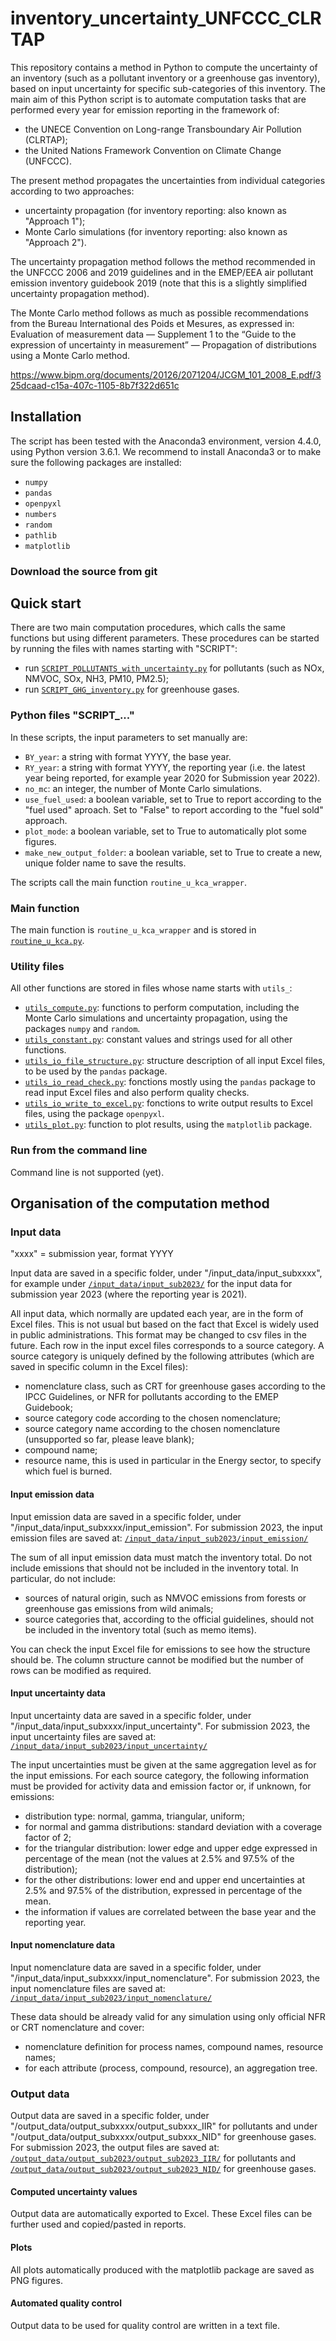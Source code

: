 # inventory_uncertainty_UNFCCC_CLRTAP
This repository contains a method in Python to compute the uncertainty of an inventory (such as a pollutant inventory or a greenhouse gas inventory), based on input uncertainty for specific sub-categories of this inventory. The main aim of this Python script is to automate computation tasks that are performed every year for emission reporting in the framework of:
- the UNECE Convention on Long-range Transboundary Air Pollution (CLRTAP);
- the United Nations Framework Convention on Climate Change (UNFCCC).

The present method propagates the uncertainties from individual categories according to two approaches:
- uncertainty propagation (for inventory reporting: also known as "Approach 1");
- Monte Carlo simulations (for inventory reporting: also known as "Approach 2").

The uncertainty propagation method follows the method recommended in the UNFCCC 2006 and 2019 guidelines and in the EMEP/EEA air pollutant emission inventory guidebook 2019 (note that this is a slightly simplified uncertainty propagation method).

The Monte Carlo method follows as much as possible recommendations from the Bureau International des Poids et Mesures, as expressed in: Evaluation of measurement data — Supplement 1 to the “Guide to the expression of uncertainty in measurement” — Propagation of distributions using a Monte Carlo method.

https://www.bipm.org/documents/20126/2071204/JCGM_101_2008_E.pdf/325dcaad-c15a-407c-1105-8b7f322d651c

## Installation

The script has been tested with the Anaconda3 environment, version 4.4.0, using Python version 3.6.1. We recommend to install Anaconda3 or to make sure the following packages are installed:
- `numpy`
- `pandas`
- `openpyxl`
- `numbers`
- `random`
- `pathlib`
- `matplotlib`


### Download the source from git

## Quick start
There are two main computation procedures, which calls the same functions but using different parameters. These procedures can be started by running the files with names starting with "SCRIPT":
- run [`SCRIPT_POLLUTANTS_with_uncertainty.py`](./SCRIPT_POLLUTANTS_with_uncertainty.py) for pollutants (such as NOx, NMVOC, SOx, NH3, PM10, PM2.5);
- run [`SCRIPT_GHG_inventory.py`](./SCRIPT_GHG_inventory.py) for greenhouse gases.

### Python files "SCRIPT_..."
In these scripts, the input parameters to set manually are:
- `BY_year`: a string with format YYYY, the base year.
- `RY_year`: a string with format YYYY, the reporting year (i.e. the latest year being reported, for example year 2020 for Submission year 2022).
- `no_mc`: an integer, the number of Monte Carlo simulations.
- `use_fuel_used`: a boolean variable, set to True to report according to the "fuel used" aproach. Set to "False" to report according to the "fuel sold" approach.
- `plot_mode`: a boolean variable, set to True to automatically plot some figures.
- `make_new_output_folder`: a boolean variable, set to True to create a new, unique folder name to save the results.

The scripts call the main function `routine_u_kca_wrapper`.

### Main function
The main function is `routine_u_kca_wrapper` and is stored in [`routine_u_kca.py`](./routine_u_kca.py).

### Utility files
All other functions are stored in files whose name starts with `utils_`:
- [`utils_compute.py`](./utils_compute.py): functions to perform computation, including the Monte Carlo simulations and uncertainty propagation, using the packages `numpy` and `random`.
- [`utils_constant.py`](./utils_constant.py): constant values and strings used for all other functions.
- [`utils_io_file_structure.py`](./utils_io_file_structure.py): structure description of all input Excel files, to be used by the `pandas` package.
- [`utils_io_read_check.py`](./utils_io_read_check.py): fonctions mostly using the `pandas` package to read input Excel files and also perform quality checks.
- [`utils_io_write_to_excel.py`](./utils_io_write_to_excel.py): fonctions to write output results to Excel files, using the package `openpyxl`.
- [`utils_plot.py`](./utils_plot.py): function to plot results, using the `matplotlib` package.


### Run from the command line
Command line is not supported (yet).

## Organisation of the computation method

### Input data

"xxxx" = submission year, format YYYY

Input data are saved in a specific folder, under "/input_data/input_subxxxx", for example under [`/input_data/input_sub2023/`](./input_data/input_sub2023/) for the input data for submission year 2023 (where the reporting year is 2021).

All input data, which normally are updated each year, are in the form of Excel files. This is not usual but based on the fact that Excel is widely used in public administrations. This format may be changed to csv files in the future.
Each row in the input excel files corresponds to a source category. A source category is uniquely defined by the following attributes (which are saved in specific column in the Excel files):
- nomenclature class, such as CRT for greenhouse gases according to the IPCC Guidelines, or NFR for pollutants according to the EMEP Guidebook;
- source category code according to the chosen nomenclature;
- source category name according to the chosen nomenclature (unsupported so far, please leave blank);
- compound name;
- resource name, this is used in particular in the Energy sector, to specify which fuel is burned.

#### Input emission data
Input emission data are saved in a specific folder, under "/input_data/input_subxxxx/input_emission".
For submission 2023, the input emission files are saved at: [`/input_data/input_sub2023/input_emission/`](./input_data/input_sub2023/input_emission/)

The sum of all input emission data must match the inventory total.
Do not include emissions that should not be included in the inventory total. In particular, do not include:
- sources of natural origin, such as NMVOC emissions from forests or greenhouse gas emissions from wild animals;
- source categories that, according to the official guidelines, should not be included in the inventory total (such as memo items).

You can check the input Excel file for emissions to see how the structure should be. The column structure cannot be modified but the number of rows can be modified as required.

#### Input uncertainty data
Input uncertainty data are saved in a specific folder, under "/input_data/input_subxxxx/input_uncertainty".
For submission 2023, the input uncertainty files are saved at: [`/input_data/input_sub2023/input_uncertainty/`](./input_data/input_sub2023/input_uncertainty/)

The input uncertainties must be given at the same aggregation level as for the input emissions. For each source category, the following information must be provided for activity data and emission factor or, if unknown, for emissions:
- distribution type: normal, gamma, triangular, uniform;
- for normal and gamma distributions: standard deviation with a coverage factor of 2;
- for the triangular distribution: lower edge and upper edge expressed in percentage of the mean (not the values at 2.5% and 97.5% of the distribution);
- for the other distributions: lower end and upper end uncertainties at 2.5% and 97.5% of the distribution, expressed in percentage of the mean.
- the information if values are correlated between the base year and the reporting year.

#### Input nomenclature data
Input nomenclature data are saved in a specific folder, under "/input_data/input_subxxxx/input_nomenclature".
For submission 2023, the input nomenclature files are saved at: [`/input_data/input_sub2023/input_nomenclature/`](./input_data/input_sub2023/input_nomenclature/)

These data should be already valid for any simulation using only official NFR or CRT nomenclature and cover:
- nomenclature definition for process names, compound names, resource names;
- for each attribute (process, compound, resource), an aggregation tree.


### Output data
Output data are saved in a specific folder, under "/output_data/output_subxxxx/output_subxxx_IIR" for pollutants and under "/output_data/output_subxxxx/output_subxxx_NID" for greenhouse gases.
For submission 2023, the output files are saved at: [`/output_data/output_sub2023/output_sub2023_IIR/`](./output_data/output_sub2023/output_sub2023_IIR/) for pollutants and [`/output_data/output_sub2023/output_sub2023_NID/`](./output_data/output_sub2023/output_sub2023_NID/) for greenhouse gases.

#### Computed uncertainty values
Output data are automatically exported to Excel. These Excel files can be further used and copied/pasted in reports. 

#### Plots
All plots automatically produced with the matplotlib package are saved as PNG figures.

#### Automated quality control
Output data to be used for quality control are written in a text file.
